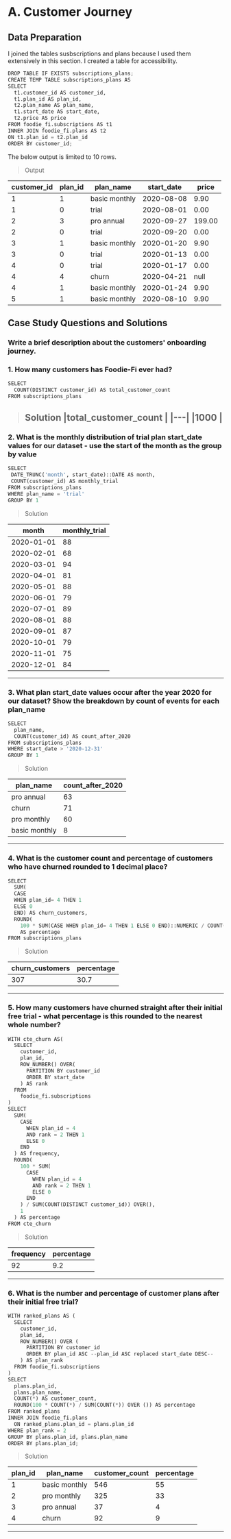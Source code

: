 # A. Customer Journey

## Data Preparation
I joined the tables susbscriptions and plans because I used them extensively in this section.  I created a table for accessibility.

```python
DROP TABLE IF EXISTS subscriptions_plans;
CREATE TEMP TABLE subscriptions_plans AS 
SELECT
  t1.customer_id AS customer_id,
  t1.plan_id AS plan_id,
  t2.plan_name AS plan_name,
  t1.start_date AS start_date,
  t2.price AS price
FROM foodie_fi.subscriptions AS t1
INNER JOIN foodie_fi.plans AS t2
ON t1.plan_id = t2.plan_id
ORDER BY customer_id;

```
The below output is limited to 10 rows.
> Output

| customer_id |plan_id |plan_name |start_date |price |
| --- | --- | --- |--- |--- |
| 1 | 1 |basic monthly |2020-08-08 |9.90  |
|1| 0 | trial| 2020-08-01 |0.00  |  
| 2 | 3 |pro annual |2020-09-27|199.00 |
| 2 | 0 |trial |2020-09-20|0.00|
| 3 | 1 |basic monthly|2020-01-20|9.90|
| 3 | 0 |trial|2020-01-13|0.00|
| 4 | 0 |trial|2020-01-17|0.00|
| 4 | 4 |churn|2020-04-21|null|
| 4 | 1 |basic monthly|2020-01-24|9.90|
| 5 | 1 |basic monthly|2020-08-10|9.90|


## Case Study Questions and Solutions

### Write a brief description about the customers' onboarding journey.

### 1. How many customers has Foodie-Fi ever had?
```python
SELECT 
  COUNT(DISTINCT customer_id) AS total_customer_count
FROM subscriptions_plans
```
> Solution
> |total_customer_count   |
> |---|
> |1000   |
> ---

###  2. What is the monthly distribution of trial plan start_date values for our dataset - use the start of the month as the group by value
 ```python
SELECT
  DATE_TRUNC('month', start_date)::DATE AS month,
  COUNT(customer_id) AS monthly_trial
FROM subscriptions_plans
WHERE plan_name = 'trial'
GROUP BY 1
```
> Solution

| month | monthly_trial |
| --- | --- |
| 2020-01-01 | 88 |
|2020-02-01 | 68|
| 2020-03-01 | 94 |
| 2020-04-01 | 81 |
| 2020-05-01 | 88 |
| 2020-06-01 | 79 |
| 2020-07-01 | 89 |
| 2020-08-01 | 88 |
| 2020-09-01 | 87 |
| 2020-10-01 | 79 |
| 2020-11-01 | 75 |
| 2020-12-01 | 84 |
----

### 3. What plan start_date values occur after the year 2020 for our dataset? Show the breakdown by count of events for each plan_name


```python
SELECT
  plan_name,
  COUNT(customer_id) AS count_after_2020
FROM subscriptions_plans
WHERE start_date > '2020-12-31'
GROUP BY 1
```

> Solution

|plan_name  |count_after_2020 |
|---|---|
|pro annual|63|
|churn|71|
|pro monthly|60|
|basic monthly|8|

-----
### 4. What is the customer count and percentage of customers who have churned rounded to 1 decimal place?


```python
SELECT
  SUM(
  CASE
  WHEN plan_id= 4 THEN 1
  ELSE 0
  END) AS churn_customers, 
  ROUND(
    100 * SUM(CASE WHEN plan_id= 4 THEN 1 ELSE 0 END)::NUMERIC / COUNT(DISTINCT customer_id),1)
    AS percentage
FROM subscriptions_plans
```
> Solution

|churn_customers  |percentage |
|---|---|
|307| 30.7|

-----
### 5. How many customers have churned straight after their initial free trial - what percentage is this rounded to the nearest whole number?
```python
WITH cte_churn AS(
  SELECT
    customer_id,
    plan_id,
    ROW_NUMBER() OVER(
      PARTITION BY customer_id
      ORDER BY start_date
    ) AS rank
  FROM
    foodie_fi.subscriptions
)
SELECT
  SUM(
    CASE
      WHEN plan_id = 4
      AND rank = 2 THEN 1
      ELSE 0
    END
  ) AS frequency,
  ROUND(
    100 * SUM(
      CASE
        WHEN plan_id = 4
        AND rank = 2 THEN 1
        ELSE 0
      END
    ) / SUM(COUNT(DISTINCT customer_id)) OVER(),
    1
  ) AS percentage
FROM cte_churn
```
> Solution
> 
|frequency  |percentage |
|---|---|
|92|9.2| 
----
### 6. What is the number and percentage of customer plans after their initial free trial?

```python 
WITH ranked_plans AS (
  SELECT
    customer_id,
    plan_id,
    ROW_NUMBER() OVER (
      PARTITION BY customer_id
      ORDER BY plan_id ASC --plan_id ASC replaced start_date DESC--
    ) AS plan_rank
  FROM foodie_fi.subscriptions
)
SELECT
  plans.plan_id,
  plans.plan_name,
  COUNT(*) AS customer_count,
  ROUND(100 * COUNT(*) / SUM(COUNT(*)) OVER ()) AS percentage
FROM ranked_plans
INNER JOIN foodie_fi.plans
  ON ranked_plans.plan_id = plans.plan_id
WHERE plan_rank = 2 
GROUP BY plans.plan_id, plans.plan_name
ORDER BY plans.plan_id;
```
> Solution
> 
|plan_id  |plan_name |customer_count | percentage |
|---|---|---|---|
|1|basic monthly| 546|55|
|2|pro monthly| 325 | 33|
|3|pro annual|37 | 4 |
|4|churn|92 | 9|
------
